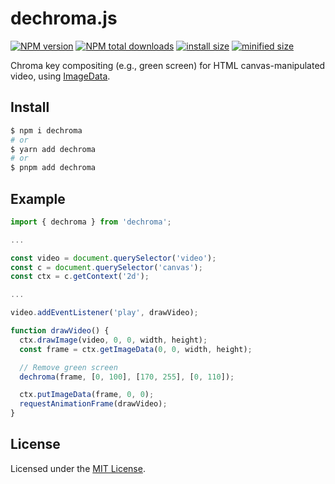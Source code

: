 # dechroma.js

[![NPM version](https://img.shields.io/npm/v/dechroma.svg)](https://www.npmjs.com/package/dechroma)
[![NPM total downloads](https://img.shields.io/npm/dt/dechroma)](https://npmjs.org/package/dechroma)
[![install size](https://packagephobia.com/badge?p=dechroma)](https://packagephobia.com/result?p=dechroma)
[![minified size](https://img.shields.io/bundlephobia/min/dechroma)](https://bundlephobia.com/package/dechroma)

Chroma key compositing (e.g., green screen) for HTML canvas-manipulated video, using [ImageData](https://developer.mozilla.org/en-US/docs/Web/API/ImageData).

## Install

```sh
$ npm i dechroma
# or
$ yarn add dechroma
# or
$ pnpm add dechroma
```

## Example

```js
import { dechroma } from 'dechroma';

...

const video = document.querySelector('video');
const c = document.querySelector('canvas');
const ctx = c.getContext('2d');

...

video.addEventListener('play', drawVideo);

function drawVideo() {
  ctx.drawImage(video, 0, 0, width, height);
  const frame = ctx.getImageData(0, 0, width, height);

  // Remove green screen
  dechroma(frame, [0, 100], [170, 255], [0, 110]);

  ctx.putImageData(frame, 0, 0);
  requestAnimationFrame(drawVideo);
}
```

## License

Licensed under the [MIT License](LICENSE).
